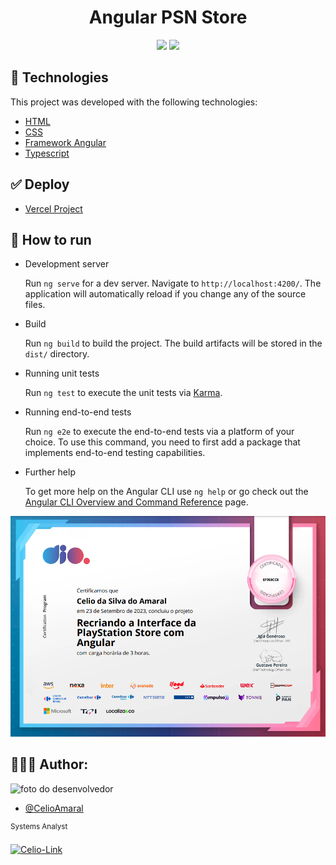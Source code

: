 <h1 align="center">
    <strong> Angular PSN Store </strong>
</h1>

<p align="center">
  <img width="250px" src="https://github.com/jhansenbarreto/bootcamp-dio-santander/assets/13790608/43a7d96d-5312-4ec2-82fa-025de1239589">
  <img width="250px" src="https://github.com/jhansenbarreto/bootcamp-dio-santander/assets/13790608/9a5874c6-9fde-4b9e-83be-a010aa369fdb">
</p>

## 🧪 Technologies

This project was developed with the following technologies:

- [HTML](https://developer.mozilla.org/pt-BR/docs/Web/HTML)
- [CSS](https://developer.mozilla.org/pt-BR/docs/Web/CSS)
- [Framework Angular](https://github.com/angular/angular-cli)
- [Typescript](https://www.typescriptlang.org/docs/)

## ✅ Deploy

- [Vercel Project](https://play-station-store-clone-celioamaral.vercel.app/)

## 🚀 How to run

- Development server

  Run `ng serve` for a dev server. Navigate to `http://localhost:4200/`. The application will automatically reload if you change any of the source files.

- Build

  Run `ng build` to build the project. The build artifacts will be stored in the `dist/` directory.

- Running unit tests

  Run `ng test` to execute the unit tests via [Karma](https://karma-runner.github.io).

- Running end-to-end tests

  Run `ng e2e` to execute the end-to-end tests via a platform of your choice. To use this command, you need to first add a package that implements end-to-end testing capabilities.

- Further help

  To get more help on the Angular CLI use `ng help` or go check out the [Angular CLI Overview and Command Reference](https://angular.io/cli) page.

![img1](https://github.com/CelioAmaral/Playstation_Store_Clone/blob/main/src/assets/certificate_ps.png)

## 👨🏽‍💻 Author:

<img src="https://avatars.githubusercontent.com/u/85323953?v=4" width="100px;" alt="foto do desenvolvedor"/>

- [@CelioAmaral](https://github.com/CelioAmaral)

<sup>Systems Analyst</sup>
</br>
<div>
  <a href="https://www.linkedin.com/in/celioamaral20" target="_blank"><img align="center" alt="Celio-Link" height="30" width="90" src="https://img.shields.io/badge/-LinkedIn-%230077B5?style=flat&logo=linkedin&logoColor=white" target="_blank"></a> 
</div>
